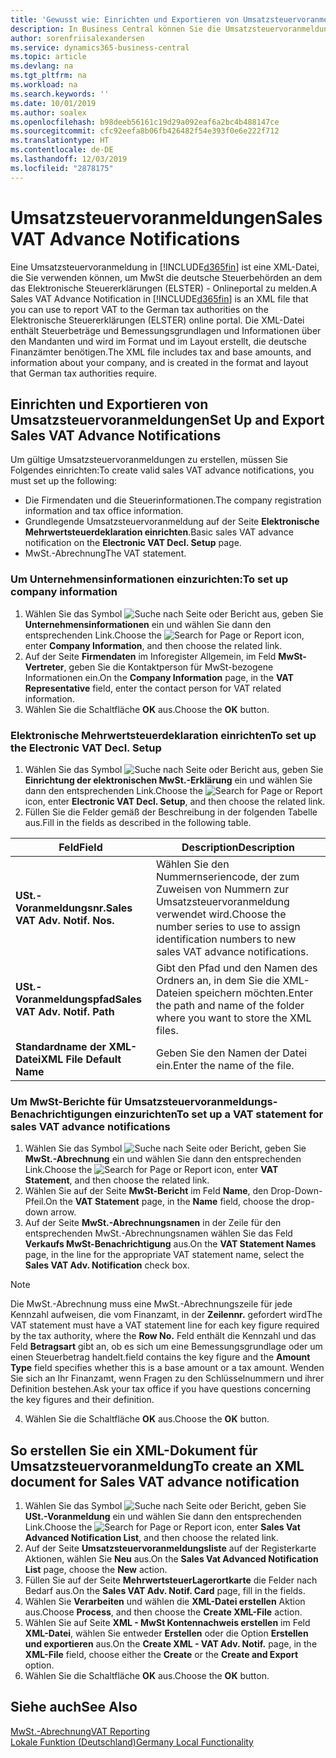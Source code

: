 ```yaml
---
title: 'Gewusst wie: Einrichten und Exportieren von Umsatzsteuervoranmeldungen'
description: In Business Central können Sie die Umsatzsteuervoranmeldungsdatei-Benachrichtigung elektronisch an das Portal übermitteln.
author: sorenfriisalexandersen
ms.service: dynamics365-business-central
ms.topic: article
ms.devlang: na
ms.tgt_pltfrm: na
ms.workload: na
ms.search.keywords: ''
ms.date: 10/01/2019
ms.author: soalex
ms.openlocfilehash: b98deeb56161c19d29a092eaf6a2bc4b488147ce
ms.sourcegitcommit: cfc92eefa8b06fb426482f54e393f0e6e222f712
ms.translationtype: HT
ms.contentlocale: de-DE
ms.lasthandoff: 12/03/2019
ms.locfileid: "2878175"
---
```

# <a name="sales-vat-advance-notifications"></a><span data-ttu-id="e1bb7-103">Umsatzsteuervoranmeldungen</span><span class="sxs-lookup"><span data-stu-id="e1bb7-103">Sales VAT Advance Notifications</span></span>  
<span data-ttu-id="e1bb7-104">Eine Umsatzsteuervoranmeldung in [!INCLUDE[d365fin](../../includes/d365fin_md.md)] ist eine XML-Datei, die Sie verwenden können, um MwSt die deutsche Steuerbehörden an dem das Elektronische Steuererklärungen (ELSTER) - Onlineportal zu melden.</span><span class="sxs-lookup"><span data-stu-id="e1bb7-104">A Sales VAT Advance Notification in [!INCLUDE[d365fin](../../includes/d365fin_md.md)] is an XML file that you can use to report VAT to the German tax authorities on the Elektronische Steuererklärungen (ELSTER) online portal.</span></span> <span data-ttu-id="e1bb7-105">Die XML-Datei enthält Steuerbeträge und Bemessungsgrundlagen und Informationen über den Mandanten und wird im Format und im Layout erstellt, die deutsche Finanzämter benötigen.</span><span class="sxs-lookup"><span data-stu-id="e1bb7-105">The XML file includes tax and base amounts, and information about your company, and is created in the format and layout that German tax authorities require.</span></span>    

## <a name="set-up-and-export-sales-vat-advance-notifications"></a><span data-ttu-id="e1bb7-106">Einrichten und Exportieren von Umsatzsteuervoranmeldungen</span><span class="sxs-lookup"><span data-stu-id="e1bb7-106">Set Up and Export Sales VAT Advance Notifications</span></span>
<span data-ttu-id="e1bb7-107">Um gültige Umsatzsteuervoranmeldungen zu erstellen, müssen Sie Folgendes einrichten:</span><span class="sxs-lookup"><span data-stu-id="e1bb7-107">To create valid sales VAT advance notifications, you must set up the following:</span></span>  

- <span data-ttu-id="e1bb7-108">Die Firmendaten und die Steuerinformationen.</span><span class="sxs-lookup"><span data-stu-id="e1bb7-108">The company registration information and tax office information.</span></span>  
- <span data-ttu-id="e1bb7-109">Grundlegende Umsatzsteuervoranmeldung auf der Seite **Elektronische Mehrwertsteuerdeklaration einrichten**.</span><span class="sxs-lookup"><span data-stu-id="e1bb7-109">Basic sales VAT advance notification on the **Electronic VAT Decl. Setup** page.</span></span>
- <span data-ttu-id="e1bb7-110">MwSt.-Abrechnung</span><span class="sxs-lookup"><span data-stu-id="e1bb7-110">The VAT statement.</span></span>  

### <a name="to-set-up-company-information"></a><span data-ttu-id="e1bb7-111">Um Unternehmensinformationen einzurichten:</span><span class="sxs-lookup"><span data-stu-id="e1bb7-111">To set up company information</span></span>  
1. <span data-ttu-id="e1bb7-112">Wählen Sie das Symbol ![Suche nach Seite oder Bericht](../../media/ui-search/search_small.png "Symbol „Suche nach Seite oder Bericht“") aus, geben Sie **Unternehmensinformationen** ein und wählen Sie dann den entsprechenden Link.</span><span class="sxs-lookup"><span data-stu-id="e1bb7-112">Choose the ![Search for Page or Report](../../media/ui-search/search_small.png "Search for Page or Report icon") icon, enter **Company Information**, and then choose the related link.</span></span>  
2. <span data-ttu-id="e1bb7-113">Auf der Seite **Firmendaten** im Inforegister Allgemein, im Feld **MwSt-Vertreter**, geben Sie die Kontaktperson für MwSt-bezogene Informationen ein.</span><span class="sxs-lookup"><span data-stu-id="e1bb7-113">On the **Company Information** page, in the **VAT Representative** field, enter the contact person for VAT related information.</span></span>  
3. <span data-ttu-id="e1bb7-114">Wählen Sie die Schaltfläche **OK** aus.</span><span class="sxs-lookup"><span data-stu-id="e1bb7-114">Choose the **OK** button.</span></span>  

### <a name="to-set-up-the-electronic-vat-decl-setup"></a><span data-ttu-id="e1bb7-115">Elektronische Mehrwertsteuerdeklaration einrichten</span><span class="sxs-lookup"><span data-stu-id="e1bb7-115">To set up the Electronic VAT Decl. Setup</span></span>
1. <span data-ttu-id="e1bb7-116">Wählen Sie das Symbol ![Suche nach Seite oder Bericht](../../media/ui-search/search_small.png "Symbol „Suche nach Seite oder Bericht“") aus, geben Sie **Einrichtung der elektronischen MwSt.-Erklärung** ein und wählen Sie dann den entsprechenden Link.</span><span class="sxs-lookup"><span data-stu-id="e1bb7-116">Choose the ![Search for Page or Report](../../media/ui-search/search_small.png "Search for Page or Report icon") icon, enter **Electronic VAT Decl. Setup**, and then choose the related link.</span></span>
2. <span data-ttu-id="e1bb7-117">Füllen Sie die Felder gemäß der Beschreibung in der folgenden Tabelle aus.</span><span class="sxs-lookup"><span data-stu-id="e1bb7-117">Fill in the fields as described in the following table.</span></span>

|<span data-ttu-id="e1bb7-118">Feld</span><span class="sxs-lookup"><span data-stu-id="e1bb7-118">Field</span></span>|<span data-ttu-id="e1bb7-119">Description</span><span class="sxs-lookup"><span data-stu-id="e1bb7-119">Description</span></span>|
|-----|-----|
|<span data-ttu-id="e1bb7-120">**USt.-Voranmeldungsnr.**</span><span class="sxs-lookup"><span data-stu-id="e1bb7-120">**Sales VAT Adv. Notif. Nos.**</span></span>|<span data-ttu-id="e1bb7-121">Wählen Sie den Nummernseriencode, der zum Zuweisen von Nummern zur Umsatzsteuervoranmeldung verwendet wird.</span><span class="sxs-lookup"><span data-stu-id="e1bb7-121">Choose the number series to use to assign identification numbers to new sales VAT advance notifications.</span></span>|
|<span data-ttu-id="e1bb7-122">**USt.-Voranmeldungspfad**</span><span class="sxs-lookup"><span data-stu-id="e1bb7-122">**Sales VAT Adv. Notif. Path**</span></span>|<span data-ttu-id="e1bb7-123">Gibt den Pfad und den Namen des Ordners an, in dem Sie die XML-Dateien speichern möchten.</span><span class="sxs-lookup"><span data-stu-id="e1bb7-123">Enter the path and name of the folder where you want to store the XML files.</span></span>|
|<span data-ttu-id="e1bb7-124">**Standardname der XML-Datei**</span><span class="sxs-lookup"><span data-stu-id="e1bb7-124">**XML File Default Name**</span></span>|<span data-ttu-id="e1bb7-125">Geben Sie den Namen der Datei ein.</span><span class="sxs-lookup"><span data-stu-id="e1bb7-125">Enter the name of the file.</span></span>|

### <a name="to-set-up-a-vat-statement-for-sales-vat-advance-notifications"></a><span data-ttu-id="e1bb7-126">Um MwSt-Berichte für Umsatzsteuervoranmeldungs-Benachrichtigungen einzurichten</span><span class="sxs-lookup"><span data-stu-id="e1bb7-126">To set up a VAT statement for sales VAT advance notifications</span></span>  
1.  <span data-ttu-id="e1bb7-127">Wählen Sie das Symbol ![Suche nach Seite oder Bericht](../../media/ui-search/search_small.png "Symbol „Suche nach Seite oder Bericht“"), geben Sie **MwSt.-Abrechnung** ein und wählen Sie dann den entsprechenden Link.</span><span class="sxs-lookup"><span data-stu-id="e1bb7-127">Choose the ![Search for Page or Report](../../media/ui-search/search_small.png "Search for Page or Report icon") icon, enter **VAT Statement**, and then choose the related link.</span></span>  
2.  <span data-ttu-id="e1bb7-128">Wählen Sie auf der Seite **MwSt-Bericht** im Feld **Name**, den Drop-Down-Pfeil.</span><span class="sxs-lookup"><span data-stu-id="e1bb7-128">On the **VAT Statement** page, in the **Name** field, choose the drop-down arrow.</span></span>  
3.  <span data-ttu-id="e1bb7-129">Auf der Seite **MwSt.-Abrechnungsnamen** in der Zeile für den entsprechenden MwSt.-Abrechnungsnamen wählen Sie das Feld **Verkaufs MwSt-Benachrichtigung** aus.</span><span class="sxs-lookup"><span data-stu-id="e1bb7-129">On the **VAT Statement Names** page, in the line for the appropriate VAT statement name, select the **Sales VAT Adv. Notification** check box.</span></span>

> [!NOTE]  
 >  <span data-ttu-id="e1bb7-130">Die MwSt.-Abrechnung muss eine MwSt.-Abrechnungszeile für jede Kennzahl aufweisen, die vom Finanzamt, in der **Zeilennr.** gefordert wird</span><span class="sxs-lookup"><span data-stu-id="e1bb7-130">The VAT statement must have a VAT statement line for each key figure required by the tax authority, where the **Row No.**</span></span> <span data-ttu-id="e1bb7-131">Feld enthält die Kennzahl und das Feld **Betragsart** gibt an, ob es sich um eine Bemessungsgrundlage oder um einen Steuerbetrag handelt.</span><span class="sxs-lookup"><span data-stu-id="e1bb7-131">field contains the key figure and the **Amount Type** field specifies whether this is a base amount or a tax amount.</span></span> <span data-ttu-id="e1bb7-132">Wenden Sie sich an Ihr Finanzamt, wenn Fragen zu den Schlüsselnummern und ihrer Definition bestehen.</span><span class="sxs-lookup"><span data-stu-id="e1bb7-132">Ask your tax office if you have questions concerning the key figures and their definition.</span></span>

4. <span data-ttu-id="e1bb7-133">Wählen Sie die Schaltfläche **OK** aus.</span><span class="sxs-lookup"><span data-stu-id="e1bb7-133">Choose the **OK** button.</span></span>  

## <a name="to-create-an-xml-document-for-sales-vat-advance-notification"></a><span data-ttu-id="e1bb7-134">So erstellen Sie ein XML-Dokument für Umsatzsteuervoranmeldung</span><span class="sxs-lookup"><span data-stu-id="e1bb7-134">To create an XML document for Sales VAT advance notification</span></span>  
1. <span data-ttu-id="e1bb7-135">Wählen Sie das Symbol ![Suche nach Seite oder Bericht](../../media/ui-search/search_small.png "Symbol „Suche nach Seite oder Bericht“"), geben Sie **USt.-Voranmeldung** ein und wählen Sie dann den entsprechenden Link.</span><span class="sxs-lookup"><span data-stu-id="e1bb7-135">Choose the ![Search for Page or Report](../../media/ui-search/search_small.png "Search for Page or Report icon") icon, enter **Sales Vat Advanced Notification List**, and then choose the related link.</span></span>  
2. <span data-ttu-id="e1bb7-136">Auf der Seite **Umsatzsteuervoranmeldungsliste** auf der Registerkarte Aktionen, wählen Sie **Neu** aus.</span><span class="sxs-lookup"><span data-stu-id="e1bb7-136">On the **Sales Vat Advanced Notification List** page, choose the **New** action.</span></span>  
3. <span data-ttu-id="e1bb7-137">Füllen Sie auf der Seite **MehrwertsteuerLagerortkarte** die Felder nach Bedarf aus.</span><span class="sxs-lookup"><span data-stu-id="e1bb7-137">On the **Sales VAT Adv. Notif. Card** page, fill in the fields.</span></span>
4. <span data-ttu-id="e1bb7-138">Wählen Sie **Verarbeiten** und wählen die **XML-Datei erstellen** Aktion aus.</span><span class="sxs-lookup"><span data-stu-id="e1bb7-138">Choose **Process**, and then choose the **Create XML-File** action.</span></span>  
5. <span data-ttu-id="e1bb7-139">Wählen Sie auf Seite **XML - MwSt Kontennachweis erstellen** im Feld **XML-Datei**, wählen Sie entweder **Erstellen** oder die Option **Erstellen und exportieren** aus.</span><span class="sxs-lookup"><span data-stu-id="e1bb7-139">On the **Create XML - VAT Adv. Notif.** page, in the **XML-File** field, choose either the **Create** or the **Create and Export** option.</span></span>  
6. <span data-ttu-id="e1bb7-140">Wählen Sie die Schaltfläche **OK** aus.</span><span class="sxs-lookup"><span data-stu-id="e1bb7-140">Choose the **OK** button.</span></span>  

## <a name="see-also"></a><span data-ttu-id="e1bb7-141">Siehe auch</span><span class="sxs-lookup"><span data-stu-id="e1bb7-141">See Also</span></span>
[<span data-ttu-id="e1bb7-142">MwSt.-Abrechnung</span><span class="sxs-lookup"><span data-stu-id="e1bb7-142">VAT Reporting</span></span>](vat-reporting.md)  
[<span data-ttu-id="e1bb7-143">Lokale Funktion (Deutschland)</span><span class="sxs-lookup"><span data-stu-id="e1bb7-143">Germany Local Functionality</span></span>](germany-local-functionality.md)
